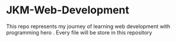 # JKM-Web-Development
This repo represents  my journey of learning web development with programming hero . Every file will be store in this repository
